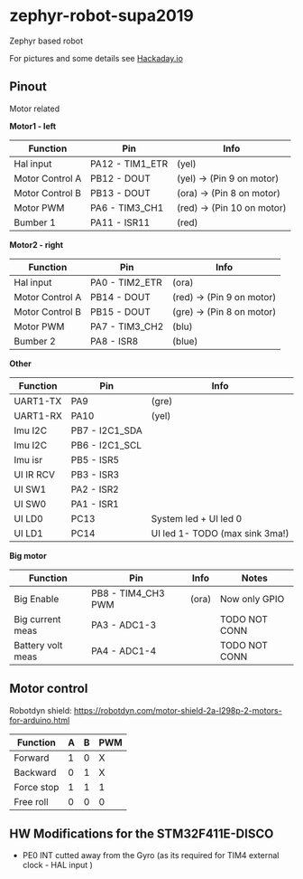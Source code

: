 # zephyr-robot-supa2019
Zephyr based robot

For pictures and some details see [Hackaday.io](https://hackaday.io/project/170682-lawm-mowing-robot-with-stm32-blue-pill-and-zephyr)

## Pinout

Motor related

**Motor1 - left**

| Function        |    Pin           |   Info  |
| -------------   | ---------------- | ------- |
| Hal input       | PA12 - TIM1_ETR   | (yel) |
| Motor Control A | PB12 - DOUT       | (yel) -> (Pin 9 on motor) |
| Motor Control B | PB13 - DOUT      | (ora) -> (Pin 8 on motor) |
| Motor PWM       | PA6 - TIM3_CH1  | (red) -> (Pin 10 on motor) |
| Bumber 1        | PA11 - ISR11       | (red) |


**Motor2 - right**

| Function        |    Pin           |   Info  |
| --------------- | ---------------- | ----- |
| Hal input       | PA0  - TIM2_ETR  | (ora) |
| Motor Control A | PB14 - DOUT      | (red) -> (Pin 9 on motor) |
| Motor Control B | PB15 - DOUT      | (gre) -> (Pin 8 on motor) |
| Motor PWM       | PA7  - TIM3_CH2  | (blu) |
| Bumber 2        | PA8 - ISR8       | (blue) |


**Other**

| Function        |    Pin            |   Info  |
| --------------- | ----------------  | -----   |
| UART1-TX        |  PA9              | (gre)   |
| UART1-RX        |  PA10             | (yel)   |
| Imu I2C         | PB7 - I2C1_SDA    |         |
| Imu I2C         | PB6 - I2C1_SCL    |         |
| Imu isr         | PB5 - ISR5        |         |
| UI IR RCV       |  PB3 - ISR3       |         |  
| UI SW1          |  PA2 - ISR2       |                |
| UI SW0          |  PA1 - ISR1       |                |  
| UI LD0          |  PC13             | System led + UI led 0          | 
| UI LD1          |  PC14             | UI led 1- TODO (max sink 3ma!) |


**Big motor**


| Function         |    Pin              |   Info   | Notes         | 
| ---------------  | ------------------- | -------- | ------------- |
| Big Enable       | PB8 - TIM4_CH3 PWM  | (ora)    | Now only GPIO |
| Big current meas | PA3 - ADC1-3        |          | TODO NOT CONN |
| Battery volt meas| PA4 - ADC1-4        |          | TODO NOT CONN |



## Motor control

Robotdyn shield: https://robotdyn.com/motor-shield-2a-l298p-2-motors-for-arduino.html

| Function        | A  |  B | PWM  |
| --------------- | -- | -- | ---  |
| Forward         | 1  | 0  |  X   |
| Backward        | 0  | 1  |  X   |
| Force stop      | 1  | 1  |  1   |
| Free roll       | 0  | 0  |  0   |




## HW Modifications for the STM32F411E-DISCO
* PE0 INT cutted away from the Gyro (as its required for TIM4 external clock - HAL input )
